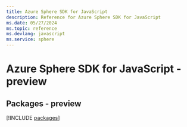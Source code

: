 ```yaml
---
title: Azure Sphere SDK for JavaScript
description: Reference for Azure Sphere SDK for JavaScript
ms.date: 05/27/2024
ms.topic: reference
ms.devlang: javascript
ms.service: sphere
---
```

# Azure Sphere SDK for JavaScript - preview
## Packages - preview
[!INCLUDE [packages](sphere-index.md)]